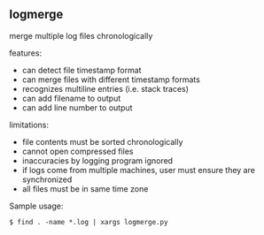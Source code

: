 logmerge
--------

merge multiple log files chronologically

features:
- can detect file timestamp format
- can merge files with different timestamp formats
- recognizes multiline entries (i.e. stack traces)
- can add filename to output
- can add line number to output

limitations:
- file contents must be sorted chronologically
- cannot open compressed files
- inaccuracies by logging program ignored
- if logs come from multiple machines, user must ensure they are synchronized
- all files must be in same time zone


Sample usage:
```
$ find . -name *.log | xargs logmerge.py
```

